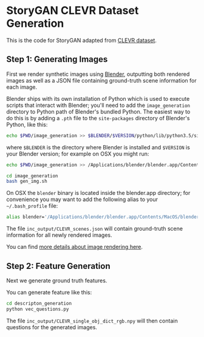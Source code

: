 # StoryGAN CLEVR Dataset Generation

This is the code for StoryGAN adapted from [CLEVR dataset](http://cs.stanford.edu/people/jcjohns/clevr/).

## Step 1: Generating Images
First we render synthetic images using [Blender](https://www.blender.org/), outputting both rendered images as well as a JSON file containing ground-truth scene information for each image.

Blender ships with its own installation of Python which is used to execute scripts that interact with Blender; you'll need to add the `image_generation` directory to Python path of Blender's bundled Python. The easiest way to do this is by adding a `.pth` file to the `site-packages` directory of Blender's Python, like this:

```bash
echo $PWD/image_generation >> $BLENDER/$VERSION/python/lib/python3.5/site-packages/clevr.pth
```

where `$BLENDER` is the directory where Blender is installed and `$VERSION` is your Blender version; for example on OSX you might run:

```bash
echo $PWD/image_generation >> /Applications/blender/blender.app/Contents/Resources/2.78/python/lib/python3.5/site-packages/clevr.pth
```

```bash
cd image_generation
bash gen_img.sh
```

On OSX the `blender` binary is located inside the blender.app directory; for convenience you may want to
add the following alias to your `~/.bash_profile` file:

```bash
alias blender='/Applications/blender/blender.app/Contents/MacOS/blender'
```

The file `inc_output/CLEVR_scenes.json` will contain ground-truth scene information for all newly rendered images.

You can find [more details about image rendering here](image_generation/README.md).

## Step 2: Feature Generation
Next we generate ground truth features.

You can generate feature like this:

```bash
cd descripton_generation
python vec_questions.py
```

The file `inc_output/CLEVR_single_obj_dict_rgb.npy` will then contain questions for the generated images.
